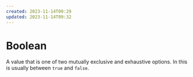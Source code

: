 ```yaml
---
created: 2023-11-14T09:29
updated: 2023-11-14T09:32
---
```


# Boolean

A value that is one of two mutually exclusive and exhaustive options. In this is usually between `true` and `false`.
